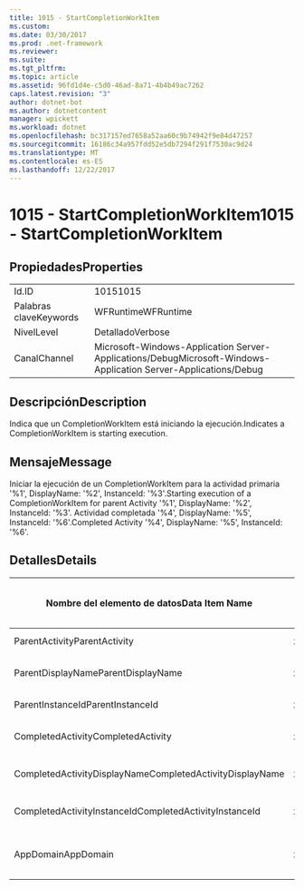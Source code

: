 ```yaml
---
title: 1015 - StartCompletionWorkItem
ms.custom: 
ms.date: 03/30/2017
ms.prod: .net-framework
ms.reviewer: 
ms.suite: 
ms.tgt_pltfrm: 
ms.topic: article
ms.assetid: 96fd1d4e-c5d0-46ad-8a71-4b4b49ac7262
caps.latest.revision: "3"
author: dotnet-bot
ms.author: dotnetcontent
manager: wpickett
ms.workload: dotnet
ms.openlocfilehash: bc317157ed7658a52aa60c9b74942f9e84d47257
ms.sourcegitcommit: 16186c34a957fdd52e5db7294f291f7530ac9d24
ms.translationtype: MT
ms.contentlocale: es-ES
ms.lasthandoff: 12/22/2017
---
```

# <a name="1015---startcompletionworkitem"></a><span data-ttu-id="6e8a3-102">1015 - StartCompletionWorkItem</span><span class="sxs-lookup"><span data-stu-id="6e8a3-102">1015 - StartCompletionWorkItem</span></span>
## <a name="properties"></a><span data-ttu-id="6e8a3-103">Propiedades</span><span class="sxs-lookup"><span data-stu-id="6e8a3-103">Properties</span></span>  
  
|||  
|-|-|  
|<span data-ttu-id="6e8a3-104">Id.</span><span class="sxs-lookup"><span data-stu-id="6e8a3-104">ID</span></span>|<span data-ttu-id="6e8a3-105">1015</span><span class="sxs-lookup"><span data-stu-id="6e8a3-105">1015</span></span>|  
|<span data-ttu-id="6e8a3-106">Palabras clave</span><span class="sxs-lookup"><span data-stu-id="6e8a3-106">Keywords</span></span>|<span data-ttu-id="6e8a3-107">WFRuntime</span><span class="sxs-lookup"><span data-stu-id="6e8a3-107">WFRuntime</span></span>|  
|<span data-ttu-id="6e8a3-108">Nivel</span><span class="sxs-lookup"><span data-stu-id="6e8a3-108">Level</span></span>|<span data-ttu-id="6e8a3-109">Detallado</span><span class="sxs-lookup"><span data-stu-id="6e8a3-109">Verbose</span></span>|  
|<span data-ttu-id="6e8a3-110">Canal</span><span class="sxs-lookup"><span data-stu-id="6e8a3-110">Channel</span></span>|<span data-ttu-id="6e8a3-111">Microsoft-Windows-Application Server-Applications/Debug</span><span class="sxs-lookup"><span data-stu-id="6e8a3-111">Microsoft-Windows-Application Server-Applications/Debug</span></span>|  
  
## <a name="description"></a><span data-ttu-id="6e8a3-112">Descripción</span><span class="sxs-lookup"><span data-stu-id="6e8a3-112">Description</span></span>  
 <span data-ttu-id="6e8a3-113">Indica que un CompletionWorkItem está iniciando la ejecución.</span><span class="sxs-lookup"><span data-stu-id="6e8a3-113">Indicates a CompletionWorkItem is starting execution.</span></span>  
  
## <a name="message"></a><span data-ttu-id="6e8a3-114">Mensaje</span><span class="sxs-lookup"><span data-stu-id="6e8a3-114">Message</span></span>  
 <span data-ttu-id="6e8a3-115">Iniciar la ejecución de un CompletionWorkItem para la actividad primaria '%1', DisplayName: '%2', InstanceId: '%3'.</span><span class="sxs-lookup"><span data-stu-id="6e8a3-115">Starting execution of a CompletionWorkItem for parent Activity '%1', DisplayName: '%2', InstanceId: '%3'.</span></span> <span data-ttu-id="6e8a3-116">Actividad completada '%4', DisplayName: '%5', InstanceId: '%6'.</span><span class="sxs-lookup"><span data-stu-id="6e8a3-116">Completed Activity '%4', DisplayName: '%5', InstanceId: '%6'.</span></span>  
  
## <a name="details"></a><span data-ttu-id="6e8a3-117">Detalles</span><span class="sxs-lookup"><span data-stu-id="6e8a3-117">Details</span></span>  
  
|<span data-ttu-id="6e8a3-118">Nombre del elemento de datos</span><span class="sxs-lookup"><span data-stu-id="6e8a3-118">Data Item Name</span></span>|<span data-ttu-id="6e8a3-119">Tipo del elemento de datos</span><span class="sxs-lookup"><span data-stu-id="6e8a3-119">Data Item Type</span></span>|<span data-ttu-id="6e8a3-120">Descripción</span><span class="sxs-lookup"><span data-stu-id="6e8a3-120">Description</span></span>|  
|--------------------|--------------------|-----------------|  
|<span data-ttu-id="6e8a3-121">ParentActivity</span><span class="sxs-lookup"><span data-stu-id="6e8a3-121">ParentActivity</span></span>|<span data-ttu-id="6e8a3-122">xs:string</span><span class="sxs-lookup"><span data-stu-id="6e8a3-122">xs:string</span></span>|<span data-ttu-id="6e8a3-123">Nombre del tipo de la actividad principal.</span><span class="sxs-lookup"><span data-stu-id="6e8a3-123">The type name of the parent activity.</span></span>|  
|<span data-ttu-id="6e8a3-124">ParentDisplayName</span><span class="sxs-lookup"><span data-stu-id="6e8a3-124">ParentDisplayName</span></span>|<span data-ttu-id="6e8a3-125">xs:string</span><span class="sxs-lookup"><span data-stu-id="6e8a3-125">xs:string</span></span>|<span data-ttu-id="6e8a3-126">Identificación y nombre para mostrar de la actividad principal.</span><span class="sxs-lookup"><span data-stu-id="6e8a3-126">The display name of the parent activity.</span></span>|  
|<span data-ttu-id="6e8a3-127">ParentInstanceId</span><span class="sxs-lookup"><span data-stu-id="6e8a3-127">ParentInstanceId</span></span>|<span data-ttu-id="6e8a3-128">xs:string</span><span class="sxs-lookup"><span data-stu-id="6e8a3-128">xs:string</span></span>|<span data-ttu-id="6e8a3-129">Identificador de instancia de la actividad principal.</span><span class="sxs-lookup"><span data-stu-id="6e8a3-129">The instance id of the parent activity.</span></span>|  
|<span data-ttu-id="6e8a3-130">CompletedActivity</span><span class="sxs-lookup"><span data-stu-id="6e8a3-130">CompletedActivity</span></span>|<span data-ttu-id="6e8a3-131">xs:string</span><span class="sxs-lookup"><span data-stu-id="6e8a3-131">xs:string</span></span>|<span data-ttu-id="6e8a3-132">El nombre del tipo de la actividad que se completó.</span><span class="sxs-lookup"><span data-stu-id="6e8a3-132">The type name of the completed activity.</span></span>|  
|<span data-ttu-id="6e8a3-133">CompletedActivityDisplayName</span><span class="sxs-lookup"><span data-stu-id="6e8a3-133">CompletedActivityDisplayName</span></span>|<span data-ttu-id="6e8a3-134">xs:string</span><span class="sxs-lookup"><span data-stu-id="6e8a3-134">xs:string</span></span>|<span data-ttu-id="6e8a3-135">Nombre para mostrar de la actividad que se ha completado.</span><span class="sxs-lookup"><span data-stu-id="6e8a3-135">The display name of the completed activity.</span></span>|  
|<span data-ttu-id="6e8a3-136">CompletedActivityInstanceId</span><span class="sxs-lookup"><span data-stu-id="6e8a3-136">CompletedActivityInstanceId</span></span>|<span data-ttu-id="6e8a3-137">xs:string</span><span class="sxs-lookup"><span data-stu-id="6e8a3-137">xs:string</span></span>|<span data-ttu-id="6e8a3-138">Identificador de instancia de la actividad que se ha completado.</span><span class="sxs-lookup"><span data-stu-id="6e8a3-138">The instance id of the completed activity.</span></span>|  
|<span data-ttu-id="6e8a3-139">AppDomain</span><span class="sxs-lookup"><span data-stu-id="6e8a3-139">AppDomain</span></span>|<span data-ttu-id="6e8a3-140">xs:string</span><span class="sxs-lookup"><span data-stu-id="6e8a3-140">xs:string</span></span>|<span data-ttu-id="6e8a3-141">La cadena devuelta por AppDomain.CurrentDomain.FriendlyName.</span><span class="sxs-lookup"><span data-stu-id="6e8a3-141">The string returned by AppDomain.CurrentDomain.FriendlyName.</span></span>|
